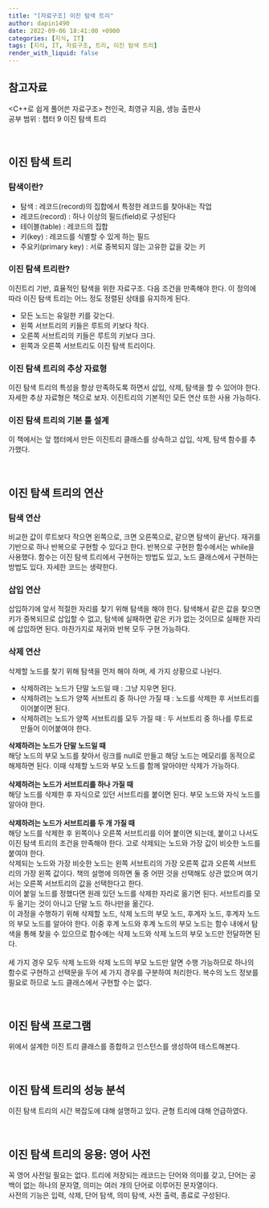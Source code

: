```yaml
---
title: "[자료구조] 이진 탐색 트리"
author: dapin1490
date: 2022-09-06 18:41:00 +0900
categories: [지식, IT]
tags: [지식, IT, 자료구조, 트리, 이진 탐색 트리]
render_with_liquid: false
---
```



<p>
    <h2>참고자료</h2>
    &lt;C++로 쉽게 풀어쓴 자료구조&gt; 천인국, 최영규 지음, 생능 출판사<br>
    공부 범위 : 챕터 9 이진 탐색 트리
</p>
<br>
<p>
	<h2>이진 탐색 트리</h2>
	<h3>탐색이란?</h3>
	<ul>
		<li>탐색 : 레코드(record)의 집합에서 특정한 레코드를 찾아내는 작업</li>
		<li>레코드(record) : 하나 이상의 필드(field)로 구성된다</li>
		<li>테이블(table) : 레코드의 집합</li>
		<li>키(key) : 레코드를 식별할 수 있게 하는 필드</li>
		<li>주요키(primary key) : 서로 중복되지 않는 고유한 값을 갖는 키</li>
	</ul>
	<h3>이진 탐색 트리란?</h3>
	이진트리 기반, 효율적인 탐색을 위한 자료구조. 다음 조건을 만족해야 한다. 이 정의에 따라 이진 탐색 트리는 어느 정도 정렬된 상태를 유지하게 된다.
	<ul>
		<li>모든 노드는 유일한 키를 갖는다.</li>
		<li>왼쪽 서브트리의 키들은 루트의 키보다 작다.</li>
		<li>오른쪽 서브트리의 키들은 루트의 키보다 크다.</li>
		<li>왼쪽과 오른쪽 서브트리도 이진 탐색 트리이다.</li>
	</ul>
	<h3>이진 탐색 트리의 추상 자료형</h3>
	이진 탐색 트리의 특성을 항상 만족하도록 하면서 삽입, 삭제, 탐색을 할 수 있어야 한다. 자세한 추상 자료형은 책으로 보자. 이진트리의 기본적인 모든 연산 또한 사용 가능하다.
	<h3>이진 탐색 트리의 기본 틀 설계</h3>
	이 책에서는 앞 챕터에서 만든 이진트리 클래스를 상속하고 삽입, 삭제, 탐색 함수를 추가했다.
</p>
<br>
<p>
	<h2>이진 탐색 트리의 연산</h2>
	<h3>탐색 연산</h3>
	비교한 값이 루트보다 작으면 왼쪽으로, 크면 오른쪽으로, 같으면 탐색이 끝난다. 재귀를 기반으로 하나 반복으로 구현할 수 있다고 한다. 반복으로 구현한 함수에서는 while을 사용했다. 함수는 이진 탐색 트리에서 구현하는 방법도 있고, 노드 클래스에서 구현하는 방법도 있다. 자세한 코드는 생략한다.
	<h3>삽입 연산</h3>
	삽입하기에 앞서 적절한 자리를 찾기 위해 탐색을 해야 한다. 탐색해서 같은 값을 찾으면 키가 중복되므로 삽입할 수 없고, 탐색에 실패하면 같은 키가 없는 것이므로 실패한 자리에 삽입하면 된다. 마찬가지로 재귀와 반복 모두 구현 가능하다.
	<h3>삭제 연산</h3>
	삭제할 노드를 찾기 위해 탐색을 먼저 해야 하며, 세 가지 상황으로 나뉜다.
	<ul>
		<li>삭제하려는 노드가 단말 노드일 때 : 그냥 지우면 된다.</li>
		<li>삭제하려는 노드가 양쪽 서브트리 중 하나만 가질 때 : 노드를 삭제한 후 서브트리를 이어붙이면 된다.</li>
		<li>삭제하려는 노드가 양쪽 서브트리를 모두 가질 때 : 두 서브트리 중 하나를 루트로 만들어 이어붙여야 한다.</li>
	</ul>
	<strong>삭제하려는 노드가 단말 노드일 때</strong><br>
	해당 노드의 부모 노드를 찾아서 링크를 null로 만들고 해당 노드는 메모리를 동적으로 해제하면 된다. 이때 삭제할 노드와 부모 노드를 함께 알아야만 삭제가 가능하다.<br>
	<br>
	<strong>삭제하려는 노드가 서브트리를 하나 가질 때</strong><br>
	해당 노드를 삭제한 후 자식으로 있던 서브트리를 붙이면 된다. 부모 노드와 자식 노드를 알아야 한다.<br>
	<br>
	<strong>삭제하려는 노드가 서브트리를 두 개 가질 때</strong><br>
	해당 노드를 삭제한 후 왼쪽이나 오른쪽 서브트리를 이어 붙이면 되는데, 붙이고 나서도 이진 탐색 트리의 조건을 만족해야 한다. 고로 삭제되는 노드와 가장 값이 비슷한 노드를 붙여야 한다.<br>
	삭제되는 노드와 가장 비슷한 노드는 왼쪽 서브트리의 가장 오른쪽 값과 오른쪽 서브트리의 가장 왼쪽 값이다. 책의 설명에 의하면 둘 중 어떤 것을 선택해도 상관 없으며 여기서는 오른쪽 서브트리의 값을 선택한다고 한다.<br>
	이어 붙일 노드를 정했다면 원래 있던 노드를 삭제한 자리로 옮기면 된다. 서브트리를 모두 옮기는 것이 아니고 단말 노드 하나만을 옮긴다.<br>
	이 과정을 수행하기 위해 삭제할 노드, 삭제 노드의 부모 노드, 후계자 노드, 후계자 노드의 부모 노드를 알아야 한다. 이중 후계 노드와 후계 노드의 부모 노드는 함수 내에서 탐색을 통해 찾을 수 있으므로 함수에는 삭제 노드와 삭제 노드의 부모 노드만 전달하면 된다.<br>
	<br>
	세 가지 경우 모두 삭제 노드와 삭제 노드의 부모 노드만 알면 수행 가능하므로 하나의 함수로 구현하고 선택문을 두어 세 가지 경우를 구분하여 처리한다. 복수의 노드 정보를 필요로 하므로 노드 클래스에서 구현할 수는 없다.
</p>
<br>
<p>
	<h2>이진 탐색 프로그램</h2>
	위에서 설계한 이진 트리 클래스를 종합하고 인스턴스를 생성하여 테스트해본다.
</p>
<br>
<p>
	<h2>이진 탐색 트리의 성능 분석</h2>
	이진 탐색 트리의 시간 복잡도에 대해 설명하고 있다. 균형 트리에 대해 언급하였다.
</p>
<br>
<p>
	<h2>이진 탐색 트리의 응용: 영어 사전</h2>
	꼭 영어 사전일 필요는 없다. 트리에 저장되는 레코드는 단어와 의미를 갖고, 단어는 공백이 없는 하나의 문자열, 의미는 여러 개의 단어로 이루어진 문자열이다.<br>
	사전의 기능은 입력, 삭제, 단어 탐색, 의미 탐색, 사전 출력, 종료로 구성된다.
</p>